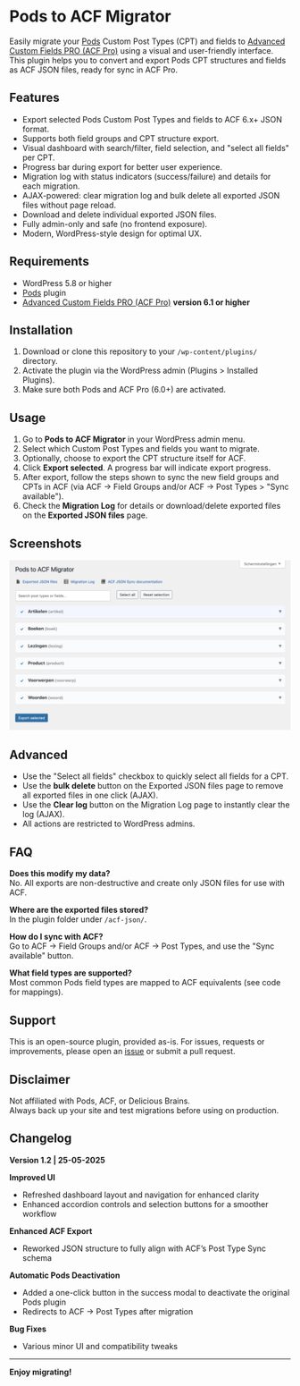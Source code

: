 # Pods to ACF Migrator

Easily migrate your [Pods](https://pods.io/) Custom Post Types (CPT) and fields to [Advanced Custom Fields PRO (ACF Pro)](https://www.advancedcustomfields.com/pro/) using a visual and user-friendly interface. This plugin helps you to convert and export Pods CPT structures and fields as ACF JSON files, ready for sync in ACF Pro.

## Features

- Export selected Pods Custom Post Types and fields to ACF 6.x+ JSON format.
- Supports both field groups and CPT structure export.
- Visual dashboard with search/filter, field selection, and "select all fields" per CPT.
- Progress bar during export for better user experience.
- Migration log with status indicators (success/failure) and details for each migration.
- AJAX-powered: clear migration log and bulk delete all exported JSON files without page reload.
- Download and delete individual exported JSON files.
- Fully admin-only and safe (no frontend exposure).
- Modern, WordPress-style design for optimal UX.

## Requirements

- WordPress 5.8 or higher
- [Pods](https://wordpress.org/plugins/pods/) plugin
- [Advanced Custom Fields PRO (ACF Pro)](https://www.advancedcustomfields.com/pro/) **version 6.1 or higher**

## Installation

1. Download or clone this repository to your `/wp-content/plugins/` directory.
2. Activate the plugin via the WordPress admin (Plugins > Installed Plugins).
3. Make sure both Pods and ACF Pro (6.0+) are activated.

## Usage

1. Go to **Pods to ACF Migrator** in your WordPress admin menu.
2. Select which Custom Post Types and fields you want to migrate.
3. Optionally, choose to export the CPT structure itself for ACF.
4. Click **Export selected**. A progress bar will indicate export progress.
5. After export, follow the steps shown to sync the new field groups and CPTs in ACF (via ACF → Field Groups and/or ACF → Post Types > "Sync available").
6. Check the **Migration Log** for details or download/delete exported files on the **Exported JSON files** page.

## Screenshots

![Screenshot of Pods to ACF Migrator plugin](screenshots/screenshot.png)

## Advanced

- Use the "Select all fields" checkbox to quickly select all fields for a CPT.
- Use the **bulk delete** button on the Exported JSON files page to remove all exported files in one click (AJAX).
- Use the **Clear log** button on the Migration Log page to instantly clear the log (AJAX).
- All actions are restricted to WordPress admins.

## FAQ

**Does this modify my data?**  
No. All exports are non-destructive and create only JSON files for use with ACF.

**Where are the exported files stored?**  
In the plugin folder under `/acf-json/`.

**How do I sync with ACF?**  
Go to ACF → Field Groups and/or ACF → Post Types, and use the "Sync available" button.

**What field types are supported?**  
Most common Pods field types are mapped to ACF equivalents (see code for mappings).

## Support

This is an open-source plugin, provided as-is. For issues, requests or improvements, please open an [issue](https://github.com/your-github-username/pods-acf-migrator/issues) or submit a pull request.

## Disclaimer

Not affiliated with Pods, ACF, or Delicious Brains.  
Always back up your site and test migrations before using on production.

## Changelog

**Version 1.2 | 25-05-2025**

**Improved UI**
- Refreshed dashboard layout and navigation for enhanced clarity
- Enhanced accordion controls and selection buttons for a smoother workflow

**Enhanced ACF Export**
- Reworked JSON structure to fully align with ACF’s Post Type Sync schema

**Automatic Pods Deactivation**
- Added a one-click button in the success modal to deactivate the original Pods plugin
- Redirects to ACF → Post Types after migration

**Bug Fixes**
- Various minor UI and compatibility tweaks

---

**Enjoy migrating!**